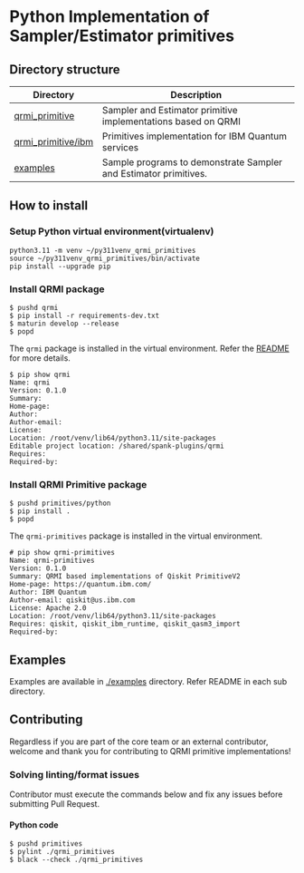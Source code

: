 # Python Implementation of Sampler/Estimator primitives

## Directory structure

| Directory | Description |
| ---- | ---- |
| [qrmi_primitive](./qrmi_primitive) | Sampler and Estimator primitive implementations based on QRMI |
| [qrmi_primitive/ibm](./qrmi_primitive/ibm) | Primitives implementation for IBM Quantum services |
| [examples](./examples) | Sample programs to demonstrate Sampler and Estimator primitives. |

## How to install

### Setup Python virtual environment(virtualenv)

```shell-session
python3.11 -m venv ~/py311venv_qrmi_primitives
source ~/py311venv_qrmi_primitives/bin/activate
pip install --upgrade pip
```

### Install QRMI package

```shell-session
$ pushd qrmi
$ pip install -r requirements-dev.txt
$ maturin develop --release
$ popd
```
The `qrmi` package is installed in the virtual environment. Refer the [README](../qrmi/README.md) for more details.

```shell-session
$ pip show qrmi
Name: qrmi
Version: 0.1.0
Summary: 
Home-page: 
Author: 
Author-email: 
License: 
Location: /root/venv/lib64/python3.11/site-packages
Editable project location: /shared/spank-plugins/qrmi
Requires: 
Required-by: 
```

### Install QRMI Primitive package
```shell-session
$ pushd primitives/python
$ pip install .
$ popd
```

The `qrmi-primitives` package is installed in the virtual environment.

```shell-session
# pip show qrmi-primitives
Name: qrmi-primitives
Version: 0.1.0
Summary: QRMI based implementations of Qiskit PrimitiveV2
Home-page: https://quantum.ibm.com/
Author: IBM Quantum
Author-email: qiskit@us.ibm.com
License: Apache 2.0
Location: /root/venv/lib64/python3.11/site-packages
Requires: qiskit, qiskit_ibm_runtime, qiskit_qasm3_import
Required-by: 
```

## Examples

Examples are available in [./examples](./examples) directory. Refer README in each sub directory.

## Contributing

Regardless if you are part of the core team or an external contributor, welcome and thank you for contributing to QRMI primitive implementations!

### Solving linting/format issues

Contributor must execute the commands below and fix any issues before submitting Pull Request.

#### Python code
```shell-session 
$ pushd primitives
$ pylint ./qrmi_primitives
$ black --check ./qrmi_primitives
``` 
